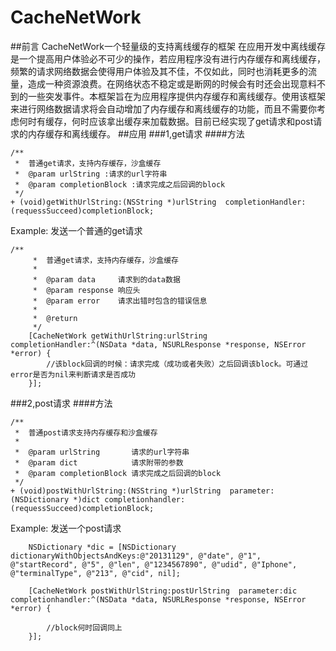 # CacheNetWork
##前言
CacheNetWork一个轻量级的支持离线缓存的框架
在应用开发中离线缓存是一个提高用户体验必不可少的操作，若应用程序没有进行内存缓存和离线缓存，频繁的请求网络数据会使得用户体验及其不佳，不仅如此，同时也消耗更多的流量，造成一种资源浪费。在网络状态不稳定或是断网的时候会有时还会出现意料不到的一些突发事件。本框架旨在为应用程序提供内存缓存和离线缓存。使用该框架来进行网络数据请求将会自动增加了内存缓存和离线缓存的功能，而且不需要你考虑何时有缓存，何时应该拿出缓存来加载数据。目前已经实现了get请求和post请求的内存缓存和离线缓存。
##应用
###1,get请求
####方法
```
/**
 *  普通get请求，支持内存缓存，沙盒缓存
 *  @param urlString :请求的url字符串
 *  @param completionBlock :请求完成之后回调的block
 */
+ (void)getWithUrlString:(NSString *)urlString  completionHandler:(requessSucceed)completionBlock;
```
Example:
发送一个普通的get请求
```
/**
     *  普通get请求，支持内存缓存，沙盒缓存
     *
     *  @param data     请求到的data数据
     *  @param response 响应头
     *  @param error    请求出错时包含的错误信息
     *
     *  @return 
     */
    [CacheNetWork getWithUrlString:urlString completionHandler:^(NSData *data, NSURLResponse *response, NSError *error) {
        //该block回调的时候：请求完成（成功或者失败）之后回调该block。可通过error是否为nil来判断请求是否成功
    }];

```
###2,post请求
####方法
```
/**
 *  普通post请求支持内存缓存和沙盒缓存
 *
 *  @param urlString       请求的url字符串
 *  @param dict            请求附带的参数
 *  @param completionBlock 请求完成之后回调的block
 */
+ (void)postWithUrlString:(NSString *)urlString  parameter:(NSDictionary *)dict completionhandler:(requessSucceed)completionBlock;
```
Example:
发送一个post请求
```
    NSDictionary *dic = [NSDictionary dictionaryWithObjectsAndKeys:@"20131129", @"date", @"1", @"startRecord", @"5", @"len", @"1234567890", @"udid", @"Iphone", @"terminalType", @"213", @"cid", nil];
    
    [CacheNetWork postWithUrlString:postUrlString  parameter:dic completionhandler:^(NSData *data, NSURLResponse *response, NSError *error) {
        
        //block何时回调同上
    }];
```

